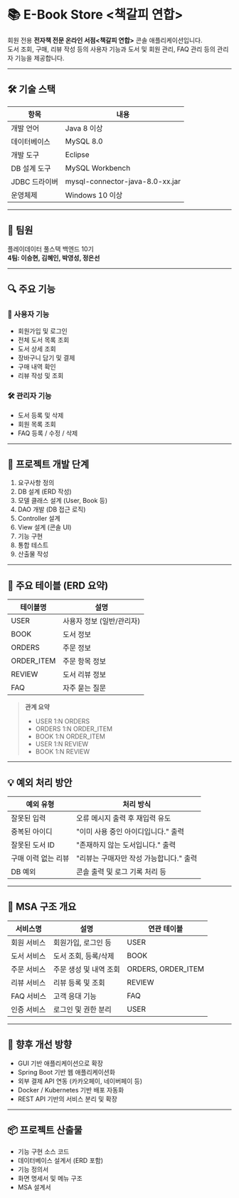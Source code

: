 # 📚 E-Book Store <책갈피 연합>

회원 전용 **전자책 전문 온라인 서점<책갈피 연합>** 콘솔 애플리케이션입니다.  
도서 조회, 구매, 리뷰 작성 등의 사용자 기능과 도서 및 회원 관리, FAQ 관리 등의 관리자 기능을 제공합니다.

---

## 🛠️ 기술 스택

| 항목 | 내용 |
|------|------|
| 개발 언어 | Java 8 이상 |
| 데이터베이스 | MySQL 8.0 |
| 개발 도구 | Eclipse |
| DB 설계 도구 | MySQL Workbench |
| JDBC 드라이버 | mysql-connector-java-8.0-xx.jar |
| 운영체제 | Windows 10 이상 |

---

## 👥 팀원

플레이데이터 풀스택 백엔드 10기  
**4팀: 이승현, 김혜인, 박영성, 정은선**

---

## 🔍 주요 기능

### 👤 사용자 기능
- 회원가입 및 로그인
- 전체 도서 목록 조회
- 도서 상세 조회
- 장바구니 담기 및 결제
- 구매 내역 확인
- 리뷰 작성 및 조회

### 🛠️ 관리자 기능
- 도서 등록 및 삭제
- 회원 목록 조회
- FAQ 등록 / 수정 / 삭제

---

## 📁 프로젝트 개발 단계

1. 요구사항 정의
2. DB 설계 (ERD 작성)
3. 모델 클래스 설계 (User, Book 등)
4. DAO 개발 (DB 접근 로직)
5. Controller 설계
6. View 설계 (콘솔 UI)
7. 기능 구현
8. 통합 테스트
9. 산출물 작성

---

## 🧱 주요 테이블 (ERD 요약)

| 테이블명 | 설명 |
|----------|------|
| USER | 사용자 정보 (일반/관리자) |
| BOOK | 도서 정보 |
| ORDERS | 주문 정보 |
| ORDER_ITEM | 주문 항목 정보 |
| REVIEW | 도서 리뷰 정보 |
| FAQ | 자주 묻는 질문 |

> **관계 요약**  
> - USER 1:N ORDERS  
> - ORDERS 1:N ORDER_ITEM  
> - BOOK 1:N ORDER_ITEM  
> - USER 1:N REVIEW  
> - BOOK 1:N REVIEW  

---

## 💡 예외 처리 방안

| 예외 유형 | 처리 방식 |
|-----------|-----------|
| 잘못된 입력 | 오류 메시지 출력 후 재입력 유도 |
| 중복된 아이디 | "이미 사용 중인 아이디입니다." 출력 |
| 잘못된 도서 ID | "존재하지 않는 도서입니다." 출력 |
| 구매 이력 없는 리뷰 | "리뷰는 구매자만 작성 가능합니다." 출력 |
| DB 예외 | 콘솔 출력 및 로그 기록 처리 등 |

---

## 🧩 MSA 구조 개요

| 서비스명 | 설명 | 연관 테이블 |
|----------|------|-------------|
| 회원 서비스 | 회원가입, 로그인 등 | USER |
| 도서 서비스 | 도서 조회, 등록/삭제 | BOOK |
| 주문 서비스 | 주문 생성 및 내역 조회 | ORDERS, ORDER_ITEM |
| 리뷰 서비스 | 리뷰 등록 및 조회 | REVIEW |
| FAQ 서비스 | 고객 응대 기능 | FAQ |
| 인증 서비스 | 로그인 및 권한 분리 | USER |

---

## 🚀 향후 개선 방향

- GUI 기반 애플리케이션으로 확장
- Spring Boot 기반 웹 애플리케이션화
- 외부 결제 API 연동 (카카오페이, 네이버페이 등)
- Docker / Kubernetes 기반 배포 자동화
- REST API 기반의 서비스 분리 및 확장

---

## 📦 프로젝트 산출물

- 기능 구현 소스 코드
- 데이터베이스 설계서 (ERD 포함)
- 기능 정의서
- 화면 명세서 및 메뉴 구조
- MSA 설계서
